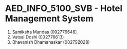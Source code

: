 # AED_INFO_5100_SVB - Hotel Management System

1) Samiksha Mundas (002776646)
2) Vatsal Doshi (002776613)
3) Bhavanish Dhamanaskar (002792028)
 
